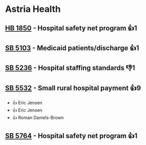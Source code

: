 # Astria Health

## [HB 1850](/bill/2023-24/hb/1850/) - Hospital safety net program 👍1  

## [SB 5103](/bill/2023-24/sb/5103/) - Medicaid patients/discharge 👍1  

## [SB 5236](/bill/2023-24/sb/5236/) - Hospital staffing standards  👎1 

## [SB 5532](/bill/2023-24/sb/5532/) - Small rural hospital payment 👍9  
* 👍 Eric Jensen
* 👍 Eric Jensen
* 👍 Roman Daniels-Brown

## [SB 5764](/bill/2023-24/sb/5764/) - Hospital safety net program 👍1  